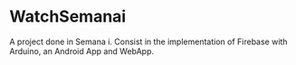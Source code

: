 # WatchSemanai
A project done in Semana i. Consist in the implementation of Firebase with Arduino, an Android App and WebApp.
